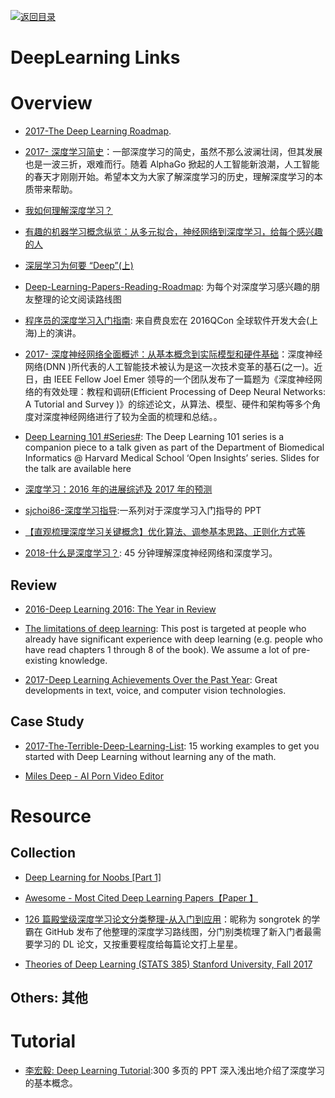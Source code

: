 [![返回目录](https://user-images.githubusercontent.com/5803001/38079637-ff0abcf0-3371-11e8-9b76-ad651620afc7.jpg)](https://github.com/wxyyxc1992/Awesome-Links)

# DeepLearning Links

# Overview

- [2017-The Deep Learning Roadmap](https://medium.com/intuitionmachine/the-deep-learning-roadmap-f0b4cac7009a).

- [2017- 深度学习简史](http://6me.us/d3t)：一部深度学习的简史，虽然不那么波澜壮阔，但其发展也是一波三折，艰难而行。随着 AlphaGo 掀起的人工智能新浪潮，人工智能的春天才刚刚开始。希望本文为大家了解深度学习的历史，理解深度学习的本质带来帮助。

* [我如何理解深度学习？](http://www.afenxi.com/post/38176)

* [有趣的机器学习概念纵览：从多元拟合，神经网络到深度学习，给每个感兴趣的人](https://segmentfault.com/a/1190000005746236)

* [深层学习为何要 “Deep”(上)](https://zhuanlan.zhihu.com/p/22888385)

* [Deep-Learning-Papers-Reading-Roadmap](https://github.com/songrotek/Deep-Learning-Papers-Reading-Roadmap): 为每个对深度学习感兴趣的朋友整理的论文阅读路线图

- [程序员的深度学习入门指南](http://mp.weixin.qq.com/s?__biz=MzA4ODMwMDcxMQ==&mid=2650891687&idx=1&sn=5cacb7cc40907c4b3080f95a2f007396&chksm=8bd9886fbcae0179ffb26e77cf448827870827fb24c3b4c6df7889f46ae59955f278eccba19a&mpshare=1&scene=2&srcid=1107xRQnB44aPEpI8Tvtatls&from=timeline&isappinstalled=0#wechat_redirect): 来自费良宏在 2016QCon 全球软件开发大会(上海)上的演讲。

- [2017- 深度神经网络全面概述：从基本概念到实际模型和硬件基础](https://parg.co/bC6)：深度神经网络(DNN )所代表的人工智能技术被认为是这一次技术变革的基石(之一)。近日，由 IEEE Fellow Joel Emer 领导的一个团队发布了一篇题为《深度神经网络的有效处理：教程和调研(Efficient Processing of Deep Neural Networks: A Tutorial and Survey )》的综述论文，从算法、模型、硬件和架构等多个角度对深度神经网络进行了较为全面的梳理和总结。。

* [Deep Learning 101 #Series#](http://beamandrew.github.io/deeplearning/2017/02/23/deep_learning_101_part1.html): The Deep Learning 101 series is a companion piece to a talk given as part of the Department of Biomedical Informatics @ Harvard Medical School ‘Open Insights’ series. Slides for the talk are available here

* [深度学习：2016 年的进展综述及 2017 年的预测 ](http://mp.weixin.qq.com/s?__biz=MzA5NzkxMzg1Nw==&mid=2653161579&idx=1&sn=e1d157cb4c6e9610be78ebf79eb4379c&chksm=8b493505bc3ebc1323b2d0a673e479d4bb9321748c62c9ad613260936849ea76c48902249868#rd)

* [sjchoi86-深度学习指导](https://github.com/sjchoi86/dl_tutorials):一系列对于深度学习入门指导的 PPT

* [【直观梳理深度学习关键概念】优化算法、调参基本思路、正则化方式等](https://mp.weixin.qq.com/s/GYno7htF_-Hw4UN_Nc2etg)

* [2018-什么是深度学习？](http://staff.ustc.edu.cn/~lgliu/Resources/DL/What_is_DeepLearning.html?from=timeline&isappinstalled=0): 45 分钟理解深度神经网络和深度学习。

## Review

- [2016-Deep Learning 2016: The Year in Review](http://www.deeplearningweekly.com/blog/deep-learning-2016-the-year-in-review)

* [The limitations of deep learning](https://blog.keras.io/the-limitations-of-deep-learning.html): This post is targeted at people who already have significant experience with deep learning (e.g. people who have read chapters 1 through 8 of the book). We assume a lot of pre-existing knowledge.

* [2017-Deep Learning Achievements Over the Past Year](https://parg.co/UCI): Great developments in text, voice, and computer vision technologies.

## Case Study

- [2017-The-Terrible-Deep-Learning-List](https://github.com/samdeeplearning/The-Terrible-Deep-Learning-List): 15 working examples to get you started with Deep Learning without learning any of the math.

- [Miles Deep - AI Porn Video Editor](https://github.com/ryanjay0/miles-deep)

# Resource

## Collection

- [Deep Learning for Noobs [Part 1]](https://hackernoon.com/supervised-deep-learning-in-image-classification-for-noobs-part-1-9f831b6d430d#.byiv0mk3u)

* [Awesome - Most Cited Deep Learning Papers【Paper 】](https://github.com/terryum/awesome-deep-learning-papers)

* [126 篇殿堂级深度学习论文分类整理-从入门到应用](https://zhuanlan.zhihu.com/p/25549497)：昵称为 songrotek 的学霸在 GitHub 发布了他整理的深度学习路线图，分门别类梳理了新入门者最需要学习的 DL 论文，又按重要程度给每篇论文打上星星。

- [Theories of Deep Learning (STATS 385) Stanford University, Fall 2017](https://stats385.github.io/)

## Others: 其他

# Tutorial

- [李宏毅: Deep Learning Tutorial](https://drive.wps.cn/view/l/a034b6d643e7455fa1b533ded239acd1):300 多页的 PPT 深入浅出地介绍了深度学习的基本概念。
